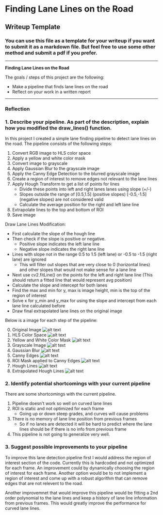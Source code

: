 # **Finding Lane Lines on the Road** 

## Writeup Template

### You can use this file as a template for your writeup if you want to submit it as a markdown file. But feel free to use some other method and submit a pdf if you prefer.

---

**Finding Lane Lines on the Road**

The goals / steps of this project are the following:
* Make a pipeline that finds lane lines on the road
* Reflect on your work in a written report


[//]: # (Image References)

[image0]: ./test_images_output/original_image.png "Original Image"
[image1]: ./test_images_output/hls_image.png "HLS Color Space"
[image2]: ./test_images_output/color_mask_image.png "Yellow and White Color Mask"
[image3]: ./test_images_output/grey_image.png "Grayscale Image"
[image4]: ./test_images_output/blur_image.png "Gaussian Blur"
[image5]: ./test_images_output/canny_image.png "Canny Edges"
[image6]: ./test_images_output/masked_edge_image.png "ROI"
[image7]: ./test_images_output/hough_lines_image.png "Hough Lines Image"
[image8]: ./test_images_output/hough_lines_extrap_image.png "Hough Lines Extrapolated Image"

---

### Reflection

### 1. Describe your pipeline. As part of the description, explain how you modified the draw_lines() function.

In this project I created a simple lane finding pipeline to detect lane lines on the road. The pipeline consists of
the following steps:

1. Convert RGB image to HLS color space
2. Apply a yellow and white color mask
3. Convert image to grayscale
4. Apply Gaussian Blur to the grayscale image
5. Apply the Canny Edge Detection to the blurred grayscale image
6. Create a region of interest to remove edges not relevant to the lane lines
7. Apply Hough Transform to get a list of points for lines
    * Divide these points into left and right lanes lanes using slope (+/-)
    * Slopes outside the range of [0.5,1.5] (positive slopes) [-0.5,-1.5] (negative slopes) are not considered valid
    * Calculate the average position for the right and left lane line
8. Extrapolate lines to the top and bottom of ROI
9. Save image

Draw Lane Lines Modification:

* First calculate the slope of the hough line
* Then check if the slope is positive or negative.
    * Positive slope indicates the left lane line
    * Negative slope indicates the right lane line
* Lines with slope not in the range 0.5 to 1.5 (left lane) or -0.5 to -1.5 (right lane) are ignored
    * This will filter out slopes that are very close to 0 (horizontal lines) and
      other slopes that would not make sense for a lane line
* Next use cv2.fitLine() on the points for the left and right lane line (This should return a fitted line that would represent avg position)
* Calculate the slope and intercept for both lanes
* Find the max and min for y, max is image height, min is the top of the region of interest
* Solve x for y_min and y_max for using the slope and intercept from each lane line calculated before
* Draw final extrapolated lane lines on the original image

Below is a image for each step of the pipeline:

0. Original Image  ![alt text][image0]  
1. HLS Color Space  ![alt text][image1]  
2. Yellow and White Color Mask  ![alt text][image2]  
3. Grayscale Image  ![alt text][image3]  
4. Gaussian Blur  ![alt text][image4]  
5. Canny Edges  ![alt text][image5]  
6. ROI Mask applied to Canny Edges  ![alt text][image6]  
7. Hough Lines ![alt text][image7]  
8. Extrapolated Hough Lines  ![alt text][image8]  




### 2. Identify potential shortcomings with your current pipeline


There are some shortcomings with the current pipeline.

1. Pipeline doesn't work so well on curved lane lines
2. ROI is static and not optimized for each frame 
    * Going up or down steep grades, and curves will cause problems
3. There is no memory of lane line position from previous frames 
    * So if no lanes are detected it will be hard to predict where the lane lines should be if there is no info from previous frame
4. This pipeline is not going to generalize very well.


### 3. Suggest possible improvements to your pipeline

To improve this lane detection pipeline first I would address the region of interest section of the code. Currently this is hardcoded and not optimized for each frame.
An improvement could by dynamically choosing the region of interest for each frame. Another option would be to not implement a region of interest and come up with a 
robust algorithm that can remove edges that are not relevent to the road.

Another improvemnet that would improve this pipeline would be fitting a 2nd order polynomial to the lane lines and keep a history of lane line information from previous frames. This would 
greatly improve the performance for curved lane lines. 




